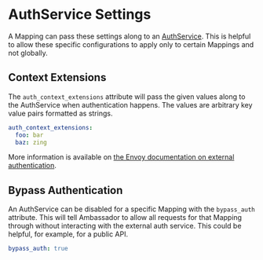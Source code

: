 # AuthService Settings

A Mapping can pass these settings along to an [AuthService](../../running/services/auth-service).  This is helpful to allow these specific configurations to apply only to certain Mappings and not globally.

## Context Extensions

The `auth_context_extensions` attribute will pass the given values along to the AuthService when authentication happens.  The values are arbitrary key value pairs formatted as strings.

```yaml
auth_context_extensions:
  foo: bar
  baz: zing
```

More information is available on [the Envoy documentation on external authentication](https://www.envoyproxy.io/docs/envoy/latest/api-v2/config/filter/http/ext_authz/v2/ext_authz.proto#envoy-api-msg-config-filter-http-ext-authz-v2-checksettings).

## Bypass Authentication

An AuthService can be disabled for a specific Mapping with the `bypass_auth` attribute. This will tell Ambassador to allow all requests for that Mapping through without interacting with the external auth service.  This could be helpful, for example, for a public API.

```yaml
bypass_auth: true
```